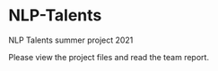 # NLP-Talents
NLP Talents summer project 2021

Please view the project files and read the team report. 
